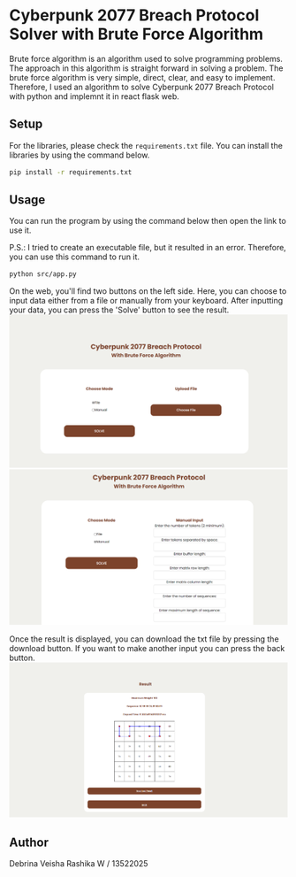 # Cyberpunk 2077 Breach Protocol Solver with Brute Force Algorithm
Brute force algorithm is an algorithm used to solve programming problems. The approach in this algorithm is straight forward in solving a problem. The brute force algorithm is very simple, direct, clear, and easy to implement. Therefore, I used an algorithm to solve Cyberpunk 2077 Breach Protocol with python and implemnt it in react flask web.

## Setup

For the libraries, please check the `requirements.txt` file. You can install the libraries by using the command below.

```bash
pip install -r requirements.txt
```

## Usage
You can run the program by using the command below then open the link to use it.
  
P.S.: I tried to create an executable file, but it resulted in an error. Therefore, you can use this command to run it.

```bash
python src/app.py
```

On the web, you'll find two buttons on the left side. Here, you can choose to input data either from a file or manually from your keyboard. After inputting your data, you can press the 'Solve' button to see the result. 
<img src="/img/1.png/">
<img src="/img/2.png/">

Once the result is displayed, you can download the txt file by pressing the download button. If you want to make another input you can press the back button.
<img src="/img/3.png/">

## Author
Debrina Veisha Rashika W / 13522025
